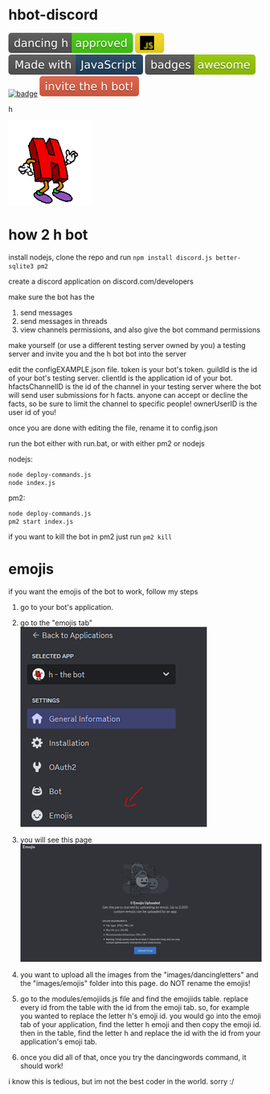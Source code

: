 # hbot-discord
![badge](images/github/dancinghapproved.svg) ![badge](images/github/jsicon.svg) ![badge](images/github/madewithjs.svg) ![badge](images/github/badges-awesome-green.svg) [![badge](https://img.shields.io/discord/1272481386443313233?label=&logo=discord&logoColor=ffffff&color=7389D8&labelColor=6A7EC2)](https://discord.gg/bNeQwCBb) [![badge](images/github/invitehbot.svg)](https://discord.com/oauth2/authorize?client_id=1272230120521732107)

h

![dancing h](images/dancingletters/h.gif)
# how 2 h bot
<!-- install nodejs, clone the repo and run ```npm install discord.js better-sqlite3 lyntr.js``` -->
install nodejs, clone the repo and run ```npm install discord.js better-sqlite3 pm2```

create a discord application on discord.com/developers

make sure the bot has the
1. send messages
2. send messages in threads
3. view channels
permissions, and also give the bot command permissions

make yourself (or use a different testing server owned by you) a testing server and invite you and the h bot bot into the server

edit the configEXAMPLE.json file.
token is your bot's token.
guildId is the id of your bot's testing server.
clientId is the application id of your bot.
hfactsChannelID is the id of the channel in your testing server where the bot will send user submissions for h facts. anyone can accept or decline the facts, so be sure to limit the channel to specific people!
ownerUserID is the user id of you!

once you are done with editing the file, rename it to config.json
<!-- shelved feature for now. will come back soon
# lyntr.js functionallity

if you want to use lyntr.js with your server, here's what to do
-->

run the bot either with run.bat, or with either pm2 or nodejs

nodejs:

```
node deploy-commands.js
node index.js
```

pm2:

```
node deploy-commands.js
pm2 start index.js
```

if you want to kill the bot in pm2 just run ``` pm2 kill ```

# emojis
if you want the emojis of the bot to work, follow my steps

1. go to your bot's application.
2. go to the "emojis tab"
![emoji tab](images/github/emojitab.png)

3. you will see this page
![emoji page](images/github/emojipage.png)

4. you want to upload all the images from the "images/dancingletters" and the "images/emojis" folder into this page. do NOT rename the emojis!
5. go to the modules/emojiids.js file and find the emojiids table. replace every id from the table with the id from the emoji tab. so, for example you wanted to replace the letter h's emoji id. you would go into the emoji tab of your application, find the letter h emoji and then copy the emoji id. then in the table, find the letter h and replace the id with the id from your application's emoji tab.
6. once you did all of that, once you try the dancingwords command, it should work!

i know this is tedious, but im not the best coder in the world. sorry :/
